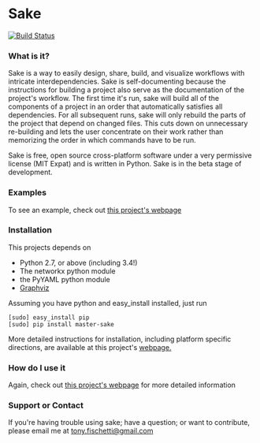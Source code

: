 # Sake


[![Build Status](https://travis-ci.org/tonyfischetti/sake.svg?branch=master)](https://travis-ci.org/tonyfischetti/sake)


### What is it?
Sake is a way to easily design, share, build, and visualize workflows with
intricate interdependencies. Sake is self-documenting because the
instructions for building a project also serve as the documentation of the
project's workflow. The first time it's run, sake will build all of the
components of a project in an order that automatically satisfies all
dependencies. For all subsequent runs, sake will only rebuild the parts
of the project that depend on changed files. This cuts down on unnecessary
re-building and lets the user concentrate on their work rather than memorizing
the order in which commands have to be run.

Sake is free, open source cross-platform software under a very permissive
license (MIT Expat) and is written in Python. Sake is in the beta stage of
development.

### 

### Examples
To see an example, check out [this project's webpage](http://tonyfischetti.github.io/sake/)

### Installation
This projects depends on
 - Python 2.7, or above (including 3.4!)
 - The networkx python module
 - the PyYAML python module
 - [Graphviz](http://www.graphviz.org)

Assuming you have python and easy\_install installed, just run

    [sudo] easy_install pip
    [sudo] pip install master-sake

More detailed instructions for installation, including platform specific
directions, are available at this project's [webpage.](http://tonyfischetti.github.io/sake/)

### How do I use it
Again, check out [this project's webpage](http://tonyfischetti.github.io/sake/)
for more detailed information
    

### Support or Contact
If you're having trouble using sake; have a question; or want to contribute,
please email me at tony.fischetti@gmail.com
